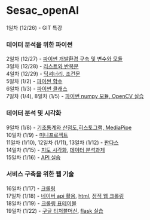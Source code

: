 # Sesac_openAI

1일차 (12/26) - GIT 특강  
### 데이터 분석을 위한 파이썬
2일차 (12/27) - [파이썬 개발환경 구축 및 변수와 모듈](https://github.com/KimDongHyun0907/Sesac_openAI/tree/main/%EB%8D%B0%EC%9D%B4%ED%84%B0%EB%B6%84%EC%84%9D%EC%9D%84%20%EC%9C%84%ED%95%9C%20%ED%8C%8C%EC%9D%B4%EC%8D%AC/%ED%8C%8C%EC%9D%B4%EC%8D%AC%20%EA%B0%9C%EB%B0%9C%ED%99%98%EA%B2%BD%20%EA%B5%AC%EC%B6%95%20%EB%B0%8F%20%EB%B3%80%EC%88%98%EC%99%80%20%EB%AA%A8%EB%93%88)  
3일차 (12/28) - [리스트와 반복문](https://github.com/KimDongHyun0907/Sesac_openAI/tree/main/%EB%8D%B0%EC%9D%B4%ED%84%B0%EB%B6%84%EC%84%9D%EC%9D%84%20%EC%9C%84%ED%95%9C%20%ED%8C%8C%EC%9D%B4%EC%8D%AC/%EB%A6%AC%EC%8A%A4%ED%8A%B8%EC%99%80%20%EB%B0%98%EB%B3%B5%EB%AC%B8)  
4일차 (12/29) - [딕셔너리, 조건문](https://github.com/KimDongHyun0907/Sesac_openAI/tree/main/%EB%8D%B0%EC%9D%B4%ED%84%B0%EB%B6%84%EC%84%9D%EC%9D%84%20%EC%9C%84%ED%95%9C%20%ED%8C%8C%EC%9D%B4%EC%8D%AC/%EB%94%95%EC%85%94%EB%84%88%EB%A6%AC%2C%20%EC%A1%B0%EA%B1%B4%EB%AC%B8)  
5일차 (1/2) - [파이썬 함수](https://github.com/KimDongHyun0907/Sesac_openAI/tree/main/%EB%8D%B0%EC%9D%B4%ED%84%B0%EB%B6%84%EC%84%9D%EC%9D%84%20%EC%9C%84%ED%95%9C%20%ED%8C%8C%EC%9D%B4%EC%8D%AC/%ED%8C%8C%EC%9D%B4%EC%8D%AC%20%ED%95%A8%EC%88%98)  
6일차 (1/3) - [파이썬 클래스](https://github.com/KimDongHyun0907/Sesac_openAI/tree/main/%EB%8D%B0%EC%9D%B4%ED%84%B0%EB%B6%84%EC%84%9D%EC%9D%84%20%EC%9C%84%ED%95%9C%20%ED%8C%8C%EC%9D%B4%EC%8D%AC/%ED%8C%8C%EC%9D%B4%EC%8D%AC%20%ED%81%B4%EB%9E%98%EC%8A%A4)  
7일차 (1/4), 8일차 (1/5) - [파이썬 numpy 모듈, OpenCV 실습](https://github.com/KimDongHyun0907/Sesac_openAI/tree/main/%EB%8D%B0%EC%9D%B4%ED%84%B0%EB%B6%84%EC%84%9D%EC%9D%84%20%EC%9C%84%ED%95%9C%20%ED%8C%8C%EC%9D%B4%EC%8D%AC/%ED%8C%8C%EC%9D%B4%EC%8D%AC%20numpy%20%EB%AA%A8%EB%93%88)  
### 데이터 분석 및 시각화
9일차 (1/8) - [기초통계와 산점도,히스토그램, MediaPipe](https://github.com/KimDongHyun0907/Sesac_openAI/tree/main/%EB%8D%B0%EC%9D%B4%ED%84%B0%20%EB%B6%84%EC%84%9D%20%EB%B0%8F%20%EC%8B%9C%EA%B0%81%ED%99%94/%EA%B8%B0%EC%B4%88%20%ED%86%B5%EA%B3%84%EC%99%80%20%EC%82%B0%EC%A0%90%EB%8F%84%2C%20%ED%9E%88%EC%8A%A4%ED%86%A0%EA%B7%B8%EB%9E%A8)  
10일차 (1/9) - [미니프로젝트](https://github.com/KimDongHyun0907/Sesac_openAI/tree/main/%EB%AF%B8%EB%8B%88%20%ED%94%84%EB%A1%9C%EC%A0%9D%ED%8A%B8)  
11일차 (1/10), 12일차 (1/11), 13일차 (1/12) - [판다스](https://github.com/KimDongHyun0907/Sesac_openAI/tree/main/%EB%8D%B0%EC%9D%B4%ED%84%B0%20%EB%B6%84%EC%84%9D%20%EB%B0%8F%20%EC%8B%9C%EA%B0%81%ED%99%94/%ED%8C%90%EB%8B%A4%EC%8A%A4)  
14일차 (1/15) - [지도 시각화](https://github.com/KimDongHyun0907/Sesac_openAI/tree/main/%EB%8D%B0%EC%9D%B4%ED%84%B0%20%EB%B6%84%EC%84%9D%20%EB%B0%8F%20%EC%8B%9C%EA%B0%81%ED%99%94/%EC%A7%80%EB%8F%84%20%EC%8B%9C%EA%B0%81%ED%99%94), [데이터 분석과제](https://github.com/KimDongHyun0907/Sesac_openAI/blob/main/%EB%8D%B0%EC%9D%B4%ED%84%B0%20%EB%B6%84%EC%84%9D%20%EB%B0%8F%20%EC%8B%9C%EA%B0%81%ED%99%94/%ED%8C%90%EB%8B%A4%EC%8A%A4/%EB%8D%B0%EC%9D%B4%ED%84%B0%EB%B6%84%EC%84%9D_%EC%A0%9C%EC%B6%9C%EA%B3%BC%EC%A0%9C.ipynb)  
15일차 (1/16) - [API 실습](https://github.com/KimDongHyun0907/Sesac_openAI/tree/main/%EB%8D%B0%EC%9D%B4%ED%84%B0%20%EB%B6%84%EC%84%9D%20%EB%B0%8F%20%EC%8B%9C%EA%B0%81%ED%99%94/open%20API%20%ED%99%9C%EC%9A%A9)  

### 서비스 구축을 위한 웹 기술
16일차 (1/17) - [크롤링](https://github.com/KimDongHyun0907/Sesac_openAI/tree/main/%EB%8D%B0%EC%9D%B4%ED%84%B0%20%EB%B6%84%EC%84%9D%20%EB%B0%8F%20%EC%8B%9C%EA%B0%81%ED%99%94/%ED%81%AC%EB%A1%A4%EB%A7%81)  
17일차 (1/18) - [네이버 api 활용](https://github.com/KimDongHyun0907/Sesac_openAI/blob/main/%EB%8D%B0%EC%9D%B4%ED%84%B0%20%EB%B6%84%EC%84%9D%20%EB%B0%8F%20%EC%8B%9C%EA%B0%81%ED%99%94/open%20API%20%ED%99%9C%EC%9A%A9/api%20%ED%99%9C%EC%9A%A9%20%EB%AF%B8%EC%85%98%201%EC%9B%94%2018%EC%9D%BC.ipynb), [html](https://github.com/KimDongHyun0907/Sesac_openAI/tree/main/HTML), [정적 웹 크롤링](https://github.com/KimDongHyun0907/Sesac_openAI/tree/main/HTML/%ED%81%AC%EB%A1%A4%EB%A7%81)  
18일차 (1/19) - [크롤링 표테이블](https://github.com/KimDongHyun0907/Sesac_openAI/blob/main/HTML/%ED%81%AC%EB%A1%A4%EB%A7%81/3.%20%ED%81%AC%EB%A1%A4%EB%A7%81%20select%20%EA%B8%B0%EC%B4%88%EB%B6%80%ED%84%B0%20_.ipynb)  
19일차 (1/22) - [구글 티처블머신](https://github.com/KimDongHyun0907/Sesac_openAI/tree/main/teachable%20machine), [flask 실습](https://github.com/KimDongHyun0907/Sesac_openAI/tree/main/HTML/flask)  
